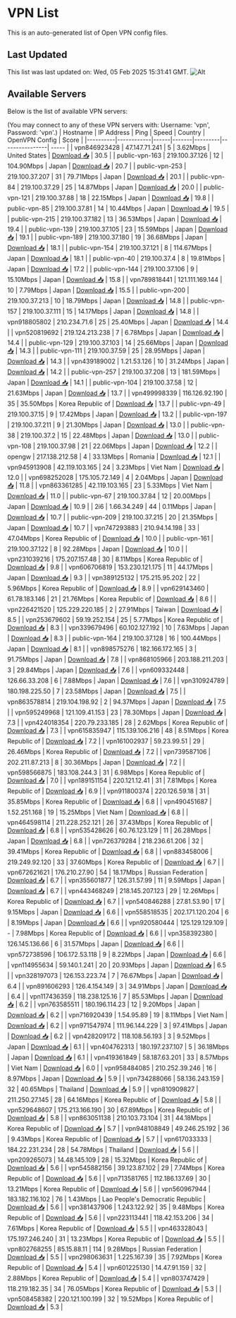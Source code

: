 # VPN List

This is an auto-generated list of Open VPN config files.

## Last Updated

This list was last updated on: Wed, 05 Feb 2025 15:31:41 GMT.
![Alt](https://repobeats.axiom.co/api/embed/186b98318ef1479477931607c1ad7d823f12451f.svg "Repobeats analytics image")

## Available Servers

Below is the list of available VPN servers:

(You may connect to any of these VPN servers with: Username: 'vpn', Password: 'vpn'.)
| Hostname | IP Address | Ping | Speed | Country | OpenVPN Config | Score |
|----------|------------|------|-------|---------|----------------| ----- |
| vpn846923428 | 47.147.71.241 | 5 | 3.62Mbps | United States | [Download 📥](./configs/server_0_US.ovpn) | 30.5 |
| public-vpn-163 | 219.100.37.126 | 12 | 104.90Mbps | Japan | [Download 📥](./configs/server_1_JP.ovpn) | 20.7 |
| public-vpn-253 | 219.100.37.207 | 31 | 79.71Mbps | Japan | [Download 📥](./configs/server_2_JP.ovpn) | 20.1 |
| public-vpn-84 | 219.100.37.29 | 25 | 14.87Mbps | Japan | [Download 📥](./configs/server_3_JP.ovpn) | 20.0 |
| public-vpn-121 | 219.100.37.88 | 18 | 22.15Mbps | Japan | [Download 📥](./configs/server_4_JP.ovpn) | 19.8 |
| public-vpn-85 | 219.100.37.81 | 14 | 10.44Mbps | Japan | [Download 📥](./configs/server_5_JP.ovpn) | 19.5 |
| public-vpn-215 | 219.100.37.182 | 13 | 36.53Mbps | Japan | [Download 📥](./configs/server_6_JP.ovpn) | 19.4 |
| public-vpn-139 | 219.100.37.105 | 23 | 15.59Mbps | Japan | [Download 📥](./configs/server_7_JP.ovpn) | 19.1 |
| public-vpn-189 | 219.100.37.180 | 19 | 36.68Mbps | Japan | [Download 📥](./configs/server_8_JP.ovpn) | 18.1 |
| public-vpn-154 | 219.100.37.121 | 8 | 114.67Mbps | Japan | [Download 📥](./configs/server_9_JP.ovpn) | 18.1 |
| public-vpn-40 | 219.100.37.4 | 8 | 19.81Mbps | Japan | [Download 📥](./configs/server_10_JP.ovpn) | 17.2 |
| public-vpn-144 | 219.100.37.106 | 9 | 15.10Mbps | Japan | [Download 📥](./configs/server_11_JP.ovpn) | 15.8 |
| vpn789818441 | 121.111.169.144 | 10 | 7.79Mbps | Japan | [Download 📥](./configs/server_12_JP.ovpn) | 15.5 |
| public-vpn-200 | 219.100.37.213 | 10 | 18.79Mbps | Japan | [Download 📥](./configs/server_13_JP.ovpn) | 14.8 |
| public-vpn-157 | 219.100.37.111 | 15 | 14.17Mbps | Japan | [Download 📥](./configs/server_14_JP.ovpn) | 14.8 |
| vpn918805802 | 210.234.71.6 | 25 | 25.40Mbps | Japan | [Download 📥](./configs/server_15_JP.ovpn) | 14.4 |
| vpn520819692 | 219.124.213.238 | 7 | 6.78Mbps | Japan | [Download 📥](./configs/server_16_JP.ovpn) | 14.4 |
| public-vpn-129 | 219.100.37.103 | 14 | 25.66Mbps | Japan | [Download 📥](./configs/server_17_JP.ovpn) | 14.3 |
| public-vpn-111 | 219.100.37.59 | 25 | 28.95Mbps | Japan | [Download 📥](./configs/server_18_JP.ovpn) | 14.3 |
| vpn439189002 | 1.21.53.126 | 10 | 31.24Mbps | Japan | [Download 📥](./configs/server_19_JP.ovpn) | 14.2 |
| public-vpn-257 | 219.100.37.208 | 13 | 181.59Mbps | Japan | [Download 📥](./configs/server_20_JP.ovpn) | 14.1 |
| public-vpn-104 | 219.100.37.58 | 12 | 21.63Mbps | Japan | [Download 📥](./configs/server_21_JP.ovpn) | 13.7 |
| vpn499998339 | 116.126.92.190 | 35 | 35.50Mbps | Korea Republic of | [Download 📥](./configs/server_22_KR.ovpn) | 13.7 |
| public-vpn-49 | 219.100.37.15 | 9 | 17.42Mbps | Japan | [Download 📥](./configs/server_23_JP.ovpn) | 13.2 |
| public-vpn-197 | 219.100.37.211 | 9 | 21.30Mbps | Japan | [Download 📥](./configs/server_24_JP.ovpn) | 13.0 |
| public-vpn-38 | 219.100.37.2 | 15 | 22.48Mbps | Japan | [Download 📥](./configs/server_25_JP.ovpn) | 13.0 |
| public-vpn-108 | 219.100.37.98 | 21 | 22.06Mbps | Japan | [Download 📥](./configs/server_26_JP.ovpn) | 12.2 |
| opengw | 217.138.212.58 | 4 | 33.13Mbps | Romania | [Download 📥](./configs/server_27_RO.ovpn) | 12.1 |
| vpn945913908 | 42.119.103.165 | 24 | 3.23Mbps | Viet Nam | [Download 📥](./configs/server_28_VN.ovpn) | 12.0 |
| vpn698252028 | 175.105.72.149 | 4 | 2.04Mbps | Japan | [Download 📥](./configs/server_29_JP.ovpn) | 11.8 |
| vpn863361285 | 42.119.103.165 | 23 | 5.33Mbps | Viet Nam | [Download 📥](./configs/server_30_VN.ovpn) | 11.0 |
| public-vpn-67 | 219.100.37.84 | 12 | 20.00Mbps | Japan | [Download 📥](./configs/server_31_JP.ovpn) | 10.9 |
| 2i6 | 1.66.34.249 | 44 | 0.11Mbps | Japan | [Download 📥](./configs/server_32_JP.ovpn) | 10.7 |
| public-vpn-209 | 219.100.37.215 | 20 | 21.35Mbps | Japan | [Download 📥](./configs/server_33_JP.ovpn) | 10.7 |
| vpn747293883 | 210.94.14.198 | 33 | 47.04Mbps | Korea Republic of | [Download 📥](./configs/server_34_KR.ovpn) | 10.0 |
| public-vpn-161 | 219.100.37.122 | 8 | 92.28Mbps | Japan | [Download 📥](./configs/server_35_JP.ovpn) | 10.0 |
| vpn231039216 | 175.207.157.48 | 30 | 8.11Mbps | Korea Republic of | [Download 📥](./configs/server_36_KR.ovpn) | 9.8 |
| vpn606706819 | 153.230.121.175 | 11 | 44.17Mbps | Japan | [Download 📥](./configs/server_37_JP.ovpn) | 9.3 |
| vpn389125132 | 175.215.95.202 | 22 | 5.96Mbps | Korea Republic of | [Download 📥](./configs/server_38_KR.ovpn) | 8.9 |
| vpn629143460 | 61.78.183.146 | 21 | 21.76Mbps | Korea Republic of | [Download 📥](./configs/server_39_KR.ovpn) | 8.6 |
| vpn226421520 | 125.229.220.185 | 2 | 27.91Mbps | Taiwan | [Download 📥](./configs/server_40_TW.ovpn) | 8.5 |
| vpn253679602 | 59.19.252.154 | 25 | 5.77Mbps | Korea Republic of | [Download 📥](./configs/server_41_KR.ovpn) | 8.3 |
| vpn339679496 | 60.102.127.192 | 10 | 7.63Mbps | Japan | [Download 📥](./configs/server_42_JP.ovpn) | 8.3 |
| public-vpn-164 | 219.100.37.128 | 16 | 100.44Mbps | Japan | [Download 📥](./configs/server_43_JP.ovpn) | 8.1 |
| vpn898575276 | 182.166.172.165 | 3 | 91.75Mbps | Japan | [Download 📥](./configs/server_44_JP.ovpn) | 7.8 |
| vpn868105966 | 203.188.211.203 | 3 | 29.84Mbps | Japan | [Download 📥](./configs/server_45_JP.ovpn) | 7.6 |
| vpn609332448 | 126.66.33.208 | 6 | 7.88Mbps | Japan | [Download 📥](./configs/server_46_JP.ovpn) | 7.6 |
| vpn310924789 | 180.198.225.50 | 7 | 23.58Mbps | Japan | [Download 📥](./configs/server_47_JP.ovpn) | 7.5 |
| vpn863578814 | 219.104.198.92 | 2 | 94.37Mbps | Japan | [Download 📥](./configs/server_48_JP.ovpn) | 7.5 |
| vpn595249968 | 121.109.41.153 | 23 | 78.30Mbps | Japan | [Download 📥](./configs/server_49_JP.ovpn) | 7.3 |
| vpn424018354 | 220.79.233.185 | 28 | 2.62Mbps | Korea Republic of | [Download 📥](./configs/server_50_KR.ovpn) | 7.3 |
| vpn615835947 | 115.139.106.216 | 48 | 8.51Mbps | Korea Republic of | [Download 📥](./configs/server_51_KR.ovpn) | 7.2 |
| vpn161002937 | 59.23.99.51 | 29 | 26.46Mbps | Korea Republic of | [Download 📥](./configs/server_52_KR.ovpn) | 7.2 |
| vpn739587106 | 202.211.87.213 | 8 | 30.36Mbps | Japan | [Download 📥](./configs/server_53_JP.ovpn) | 7.2 |
| vpn598566875 | 183.108.244.3 | 31 | 6.98Mbps | Korea Republic of | [Download 📥](./configs/server_54_KR.ovpn) | 7.0 |
| vpn189151154 | 220.121.12.41 | 31 | 7.81Mbps | Korea Republic of | [Download 📥](./configs/server_55_KR.ovpn) | 6.9 |
| vpn911800374 | 220.126.59.18 | 31 | 35.85Mbps | Korea Republic of | [Download 📥](./configs/server_56_KR.ovpn) | 6.8 |
| vpn490451687 | 1.52.251.168 | 19 | 15.25Mbps | Viet Nam | [Download 📥](./configs/server_57_VN.ovpn) | 6.8 |
| vpn464598114 | 211.228.252.121 | 26 | 37.43Mbps | Korea Republic of | [Download 📥](./configs/server_58_KR.ovpn) | 6.8 |
| vpn535428626 | 60.76.123.129 | 11 | 26.28Mbps | Japan | [Download 📥](./configs/server_59_JP.ovpn) | 6.8 |
| vpn726379284 | 218.236.61.206 | 32 | 39.41Mbps | Korea Republic of | [Download 📥](./configs/server_60_KR.ovpn) | 6.8 |
| vpn883458006 | 219.249.92.120 | 33 | 37.60Mbps | Korea Republic of | [Download 📥](./configs/server_61_KR.ovpn) | 6.7 |
| vpn672621621 | 176.210.27.90 | 54 | 18.17Mbps | Russian Federation | [Download 📥](./configs/server_62_RU.ovpn) | 6.7 |
| vpn355601877 | 126.31.57.99 | 11 | 9.59Mbps | Japan | [Download 📥](./configs/server_63_JP.ovpn) | 6.7 |
| vpn443468249 | 218.145.207.123 | 29 | 12.26Mbps | Korea Republic of | [Download 📥](./configs/server_64_KR.ovpn) | 6.7 |
| vpn540846288 | 27.81.53.90 | 17 | 9.15Mbps | Japan | [Download 📥](./configs/server_65_JP.ovpn) | 6.6 |
| vpn558518535 | 202.171.120.204 | 6 | 8.19Mbps | Japan | [Download 📥](./configs/server_66_JP.ovpn) | 6.6 |
| vpn920580444 | 125.129.129.109 | - | 7.98Mbps | Korea Republic of | [Download 📥](./configs/server_67_KR.ovpn) | 6.6 |
| vpn358392380 | 126.145.136.66 | 6 | 31.57Mbps | Japan | [Download 📥](./configs/server_68_JP.ovpn) | 6.6 |
| vpn572738596 | 106.172.53.118 | 9 | 8.22Mbps | Japan | [Download 📥](./configs/server_69_JP.ovpn) | 6.6 |
| vpn114955634 | 59.140.1.241 | 20 | 20.93Mbps | Japan | [Download 📥](./configs/server_70_JP.ovpn) | 6.5 |
| vpn328197073 | 126.153.223.74 | 7 | 76.67Mbps | Japan | [Download 📥](./configs/server_71_JP.ovpn) | 6.4 |
| vpn891606293 | 126.4.154.149 | 3 | 34.91Mbps | Japan | [Download 📥](./configs/server_72_JP.ovpn) | 6.4 |
| vpn117436359 | 118.238.125.16 | 7 | 85.53Mbps | Japan | [Download 📥](./configs/server_73_JP.ovpn) | 6.2 |
| vpn763585511 | 180.196.114.23 | 12 | 9.20Mbps | Japan | [Download 📥](./configs/server_74_JP.ovpn) | 6.2 |
| vpn716920439 | 1.54.95.89 | 19 | 8.11Mbps | Viet Nam | [Download 📥](./configs/server_75_VN.ovpn) | 6.2 |
| vpn971547974 | 111.96.144.229 | 3 | 97.41Mbps | Japan | [Download 📥](./configs/server_76_JP.ovpn) | 6.2 |
| vpn428209172 | 118.108.56.193 | 3 | 9.52Mbps | Japan | [Download 📥](./configs/server_77_JP.ovpn) | 6.1 |
| vpn404762313 | 180.197.237.107 | 5 | 36.18Mbps | Japan | [Download 📥](./configs/server_78_JP.ovpn) | 6.1 |
| vpn419361849 | 58.187.63.201 | 33 | 8.57Mbps | Viet Nam | [Download 📥](./configs/server_79_VN.ovpn) | 6.0 |
| vpn958484085 | 210.252.39.246 | 16 | 8.97Mbps | Japan | [Download 📥](./configs/server_80_JP.ovpn) | 5.9 |
| vpn734288066 | 58.136.243.159 | 32 | 40.65Mbps | Thailand | [Download 📥](./configs/server_81_TH.ovpn) | 5.9 |
| vpn810909827 | 211.250.27.145 | 28 | 64.16Mbps | Korea Republic of | [Download 📥](./configs/server_82_KR.ovpn) | 5.8 |
| vpn529648607 | 175.213.166.190 | 30 | 67.89Mbps | Korea Republic of | [Download 📥](./configs/server_83_KR.ovpn) | 5.8 |
| vpn863051138 | 210.103.73.104 | 31 | 44.18Mbps | Korea Republic of | [Download 📥](./configs/server_84_KR.ovpn) | 5.7 |
| vpn948108849 | 49.246.25.192 | 36 | 9.43Mbps | Korea Republic of | [Download 📥](./configs/server_85_KR.ovpn) | 5.7 |
| vpn617033333 | 184.22.231.234 | 28 | 54.78Mbps | Thailand | [Download 📥](./configs/server_86_TH.ovpn) | 5.6 |
| vpn209265073 | 14.48.145.109 | 28 | 15.32Mbps | Korea Republic of | [Download 📥](./configs/server_87_KR.ovpn) | 5.6 |
| vpn545882156 | 39.123.87.102 | 29 | 7.74Mbps | Korea Republic of | [Download 📥](./configs/server_88_KR.ovpn) | 5.6 |
| vpn713581765 | 112.186.137.69 | 30 | 13.21Mbps | Korea Republic of | [Download 📥](./configs/server_89_KR.ovpn) | 5.6 |
| vpn560967944 | 183.182.116.102 | 76 | 1.43Mbps | Lao People's Democratic Republic | [Download 📥](./configs/server_90_LA.ovpn) | 5.6 |
| vpn381437906 | 1.243.122.92 | 35 | 9.48Mbps | Korea Republic of | [Download 📥](./configs/server_91_KR.ovpn) | 5.6 |
| vpn223113441 | 118.42.153.206 | 34 | 7.61Mbps | Korea Republic of | [Download 📥](./configs/server_92_KR.ovpn) | 5.5 |
| vpn463328043 | 175.197.246.240 | 31 | 13.23Mbps | Korea Republic of | [Download 📥](./configs/server_93_KR.ovpn) | 5.5 |
| vpn802768255 | 85.15.88.11 | 114 | 9.28Mbps | Russian Federation | [Download 📥](./configs/server_94_RU.ovpn) | 5.5 |
| vpn298063631 | 1.225.167.39 | 35 | 7.92Mbps | Korea Republic of | [Download 📥](./configs/server_95_KR.ovpn) | 5.4 |
| vpn601225130 | 14.47.91.159 | 32 | 2.88Mbps | Korea Republic of | [Download 📥](./configs/server_96_KR.ovpn) | 5.4 |
| vpn803747429 | 118.219.182.35 | 34 | 76.05Mbps | Korea Republic of | [Download 📥](./configs/server_97_KR.ovpn) | 5.3 |
| vpn508458382 | 220.121.100.199 | 32 | 19.52Mbps | Korea Republic of | [Download 📥](./configs/server_98_KR.ovpn) | 5.3 |
